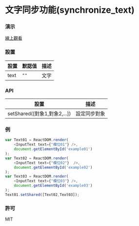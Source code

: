 文字同步功能(synchronize_text)
=========================
### 演示
[線上觀看](http://virtools.github.io/reactjs_synchronize_text/v1/index.html)
### 設置
|設置|默認值|描述|
|---|---|---|
|text|`""`|文字|

### API
|設置|描述|
|---|---|
|setShared([對象1,對象2,...])|設定同步對象|
### 例
```javascript
var Text01 = ReactDOM.render(
    <InputText text={"欄位01"} />,
    document.getElementById('example01')
);
var Text02 = ReactDOM.render(
    <InputText text={"欄位02"}  />,
    document.getElementById('example02')
);
var Text03 = ReactDOM.render(
    <InputText text={"欄位03"} />,
    document.getElementById('example03')
);
Text01.setShared([Text02,Text03]);
```    
### 許可

MIT
